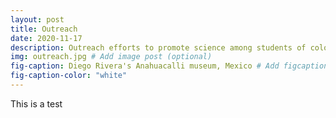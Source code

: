 ```yaml
---
layout: post
title: Outreach
date: 2020-11-17
description: Outreach efforts to promote science among students of color. # Add post description (optional)
img: outreach.jpg # Add image post (optional)
fig-caption: Diego Rivera's Anahuacalli museum, Mexico # Add figcaption (optional)
fig-caption-color: "white"
---
```


This is a test